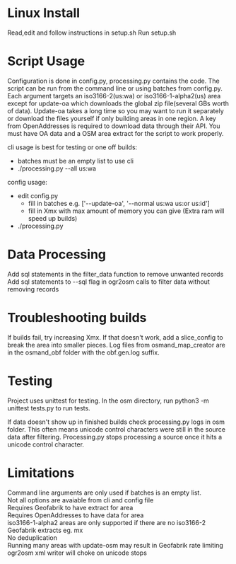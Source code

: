 # Linux Install
Read,edit and follow instructions in setup.sh
Run setup.sh  

# Script Usage
Configuration is done in config.py, processing.py contains the code. The script can be run from the command line or using batches from config.py. Each argument targets an iso3166-2(us:wa) or iso3166-1-alpha2(us) area except for update-oa which downloads the global zip file(several GBs worth of data). Update-oa takes a long time so you may want to run it separately or download the files yourself if only building areas in one region. A key from OpenAddresses is required to download data through their API. You must have OA data and a OSM area extract for the script to work properly.

cli usage is best for testing or one off builds: 
- batches must be an empty list to use cli
- ./processing.py --all us:wa

config usage:
- edit config.py 
  - fill in batches e.g. ['--update-oa', '--normal us:wa us:or us:id']
  - fill in Xmx with max amount of memory you can give (Extra ram will speed up builds)
- ./processing.py

# Data Processing
Add sql statements in the filter_data function to remove unwanted records  
Add sql statements to --sql flag in ogr2osm calls to filter data without removing records

# Troubleshooting builds
If builds fail, try increasing Xmx. If that doesn't work, add a slice_config to break the area into smaller pieces. Log files from osmand_map_creator are in the osmand_obf folder with the obf.gen.log suffix. 

# Testing
Project uses unittest for testing. In the osm directory, run python3 -m unittest tests.py to run tests.

If data doesn't show up in finished builds check processing.py logs in osm folder. This often means unicode control characters were still in the source data after filtering. Processing.py stops processing a source once it hits a unicode control character.

# Limitations
Command line arguments are only used if batches is an empty list.  
Not all options are avaiable from cli and config file  
Requires Geofabrik to have extract for area  
Requires OpenAddresses to have data for area  
iso3166-1-alpha2 areas are only supported if there are no iso3166-2 Geofabrik extracts eg. mx  
No deduplication  
Running many areas with update-osm may result in Geofabrik rate limiting  
ogr2osm xml writer will choke on unicode stops  
